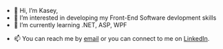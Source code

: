 - 👋 Hi, I’m Kasey,
- 👀 I’m interested in developing my Front-End Software devlopment skills 
- 🌱 I’m currently learning .NET, ASP, WPF
<!---- 💞️ I’m looking to collaborate on ... --->
- 📫 You can reach me by [email](mailto:kaseykay98@outlook.com) or you can connect to me on [LinkedIn](http://linkedin.com/in/kaseyap).

<!---
kaseyap/kaseyap is a ✨ special ✨ repository because its `README.md` (this file) appears on your GitHub profile.
You can click the Preview link to take a look at your changes.
--->

